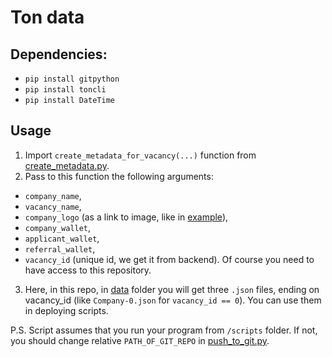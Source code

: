 # Ton data

## Dependencies:
- `pip install gitpython`
- `pip install toncli`
- `pip install DateTime`

## Usage
1. Import `create_metadata_for_vacancy(...)` function from [create_metadata.py](https://github.com/TheBestID/ton-contracts/blob/main/scripts/create_metadata.py). 
2. Pass to this function the following arguments:
  - `company_name`, 
  - `vacancy_name`, 
  - `company_logo` (as a link to image, like in [example](https://github.com/TheBestID/ton-contracts/blob/main/scripts/example.py)), 
  - `company_wallet`, 
  - `applicant_wallet`, 
  - `referral_wallet`, 
  - `vacancy_id` (unique id, we get it from backend).
Of course you need to have access to this repository.
3. Here, in this repo, in [data](https://github.com/TheBestID/ton-contracts/tree/main/data) folder you will get three `.json` files, ending on vacancy_id (like `Company-0.json` for `vacancy_id == 0`). You can use them in deploying scripts.
  
P.S. Script assumes that you run your program from `/scripts` folder. If not, you should change relative `PATH_OF_GIT_REPO` in [push_to_git.py](https://github.com/TheBestID/ton-data/blob/main/scripts/push_to_git.py).  
  
